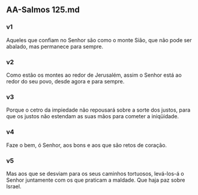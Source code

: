 ## AA-Salmos 125.md
### v1
 Aqueles que confiam no Senhor são como o monte Sião, que não pode ser abalado, mas permanece para sempre.
### v2
 Como estão os montes ao redor de Jerusalém, assim o Senhor está ao redor do seu povo, desde agora e para sempre.
### v3
 Porque o cetro da impiedade não repousará sobre a sorte dos justos, para que os justos não estendam as suas mãos para cometer a iniqüidade.
### v4
 Faze o bem, ó Senhor, aos bons e aos que são retos de coração.
### v5
 Mas aos que se desviam para os seus caminhos tortuosos, levá-los-á o Senhor juntamente com os que praticam a maldade. Que haja paz sobre Israel.
